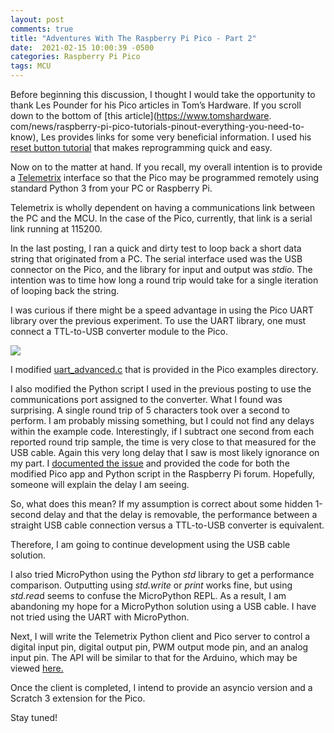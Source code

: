```yaml
---
layout: post
comments: true
title: "Adventures With The Raspberry Pi Pico - Part 2"
date:  2021-02-15 10:00:39 -0500
categories: Raspberry Pi Pico
tags: MCU
---
```


Before beginning this discussion, I thought I would take the opportunity to 
thank Les Pounder for his Pico articles in Tom’s Hardware. If you scroll down to the 
bottom of
[this article](https://www.tomshardware.
com/news/raspberry-pi-pico-tutorials-pinout-everything-you-need-to-know),
Les provides links for some very beneficial information. I used his 
[reset button tutorial](https://www.tomshardware.com/how-to/raspberry-pi-pico-reset-button)
that makes reprogramming quick and easy.

Now on to the matter at hand. If you recall, my overall intention is to provide a
[Telemetrix](https://mryslab.github.io/telemetrix/) 
interface so that the Pico may be programmed remotely using standard Python 3 from your 
PC or Raspberry Pi.

Telemetrix is wholly dependent on having a communications link between the PC and the 
MCU. In the case of the Pico, currently, that link is a serial link running at 115200.

In the last posting, I ran a quick and dirty test to loop back a short 
data string that originated from a PC. The serial interface used was the USB connector on 
the Pico, and the library for input and output was _stdio_. The intention was to time 
how long a round trip would take for a single iteration of looping back the string.

I was curious if there might be a speed advantage in using the Pico UART library over 
the previous experiment. To use the UART library, one must connect a TTL-to-USB 
converter module to the Pico.

![]({{site.baseurl}}/images/ttl_converter.jpg)

I modified 
[uart_advanced.c](https://github.com/raspberrypi/pico-examples/blob/master/uart/uart_advanced/uart_advanced.c)
that is provided in the Pico examples directory.

I also modified the Python script I used in the previous posting to use the 
communications port assigned to the converter. What I found was surprising. 
A single round trip of 5 characters took over a second to perform. I am probably 
missing something, but I could not find any delays within the example code. 
Interestingly, if I subtract one second from each reported round trip sample, the time 
is very close to that measured for the USB cable. Again this very 
long delay that I saw is most likely ignorance on my part. I 
[documented the issue](https://www.raspberrypi.org/forums/viewtopic.php?f=145&t=304169)
and provided the code for both the modified Pico app and Python script in the Raspberry
Pi forum. Hopefully, someone will explain the delay I am seeing.

So, what does this mean?  If my assumption is correct about some hidden 1-second delay 
and that the delay is removable, the performance between a straight USB cable 
connection versus a TTL-to-USB converter is equivalent.

Therefore, I am going to continue development using the USB cable solution.

I also tried MicroPython using the Python _std_ library to get a performance comparison. 
Outputting using _std.write_ or _print_ works fine, but using *std.rea*d seems to confuse 
the MicroPython REPL. As a result, I am abandoning my hope for a MicroPython solution 
using a USB cable. I have not tried using the UART with MicroPython.

Next, I will write the Telemetrix Python client and Pico server to control a 
digital input pin, digital output pin, PWM output mode pin, and an analog input pin. 
The API will be similar to that for the Arduino, which may be viewed 
[here.](http://htmlpreview.github.io/?https://github.com/MrYsLab/telemetrix/blob/master/html/telemetrix/index.html)

Once the client is completed, I intend to provide an asyncio version and a 
Scratch 3 extension for the Pico.

Stay tuned!

